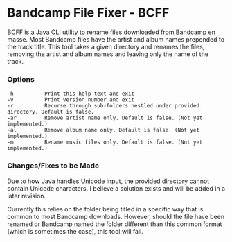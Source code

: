 ﻿# Bandcamp File Fixer - BCFF

BCFF is a Java CLI utility to rename files downloaded from Bandcamp 
en masse. Most Bandcamp files have the artist and album names prepended 
to the track title. This tool takes a given directory and renames the 
files, removing the artist and album names and leaving only the name of 
the track. 

### Options
    -h          Print this help text and exit
    -v          Print version number and exit
    -r          Recurse through sub-folders nestled under provided directory. Default is false.
    -ar         Remove artist name only. Default is false. (Not yet implemented.)
    -al         Remove album name only. Default is false. (Not yet implemented.)
    -m          Rename music files only. Default is false. (Not yet implemented.)

### Changes/Fixes to be Made

Due to how Java handles Unicode input, the provided directory cannot contain Unicode 
characters. I believe a solution exists and will be added in a later revision. 

Currently this relies on the folder being titled in a specific way that is common to most Bandcamp 
downloads. However, should the file have been renamed or Bandcamp named the folder different than 
this common format (which is sometimes the case), this tool will fail.
